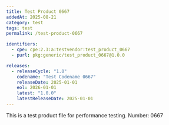 ```yaml
---
title: Test Product 0667
addedAt: 2025-08-21
category: test
tags: test
permalink: /test-product-0667

identifiers:
  - cpe: cpe:2.3:a:testvendor:test_product_0667
  - purl: pkg:generic/test_product_0667@1.0.0

releases:
  - releaseCycle: "1.0"
    codename: "Test Codename 0667"
    releaseDate: 2025-01-01
    eol: 2026-01-01
    latest: "1.0.0"
    latestReleaseDate: 2025-01-01
---
```


This is a test product file for performance testing. Number: 0667
